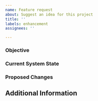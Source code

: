 ```yaml
---
name: Feature request
about: Suggest an idea for this project
title: ''
labels: enhancement
assignees: ''

---
```


### **Objective**
<!-- Clearly define the goal of this issue, addressing the specific objective at hand. -->

### **Current System State**
<!-- Provide information about the current state of the system, including the technologies or components involved. -->

### **Proposed Changes**
<!-- Outline the proposed changes or improvements to address the performance or efficiency issues. -->

## **Additional Information**
<!-- Add any additional information, context, or suggestions that might be relevant to this issue. -->
